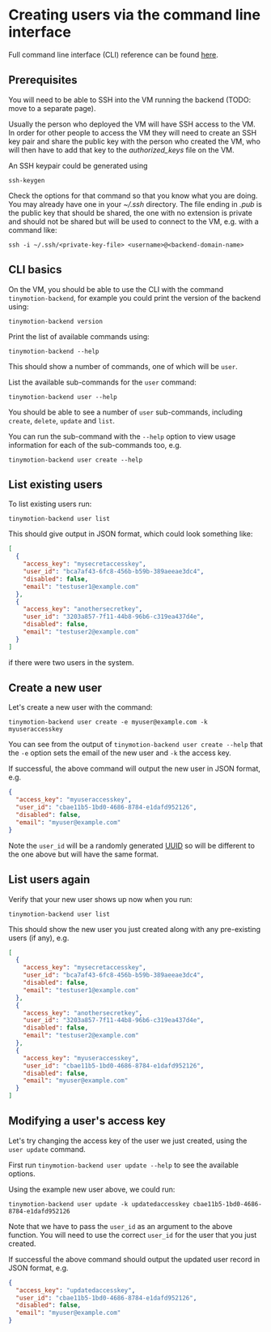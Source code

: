 # Creating users via the command line interface

Full command line interface (CLI) reference can be found [here](../reference/cli.md).

## Prerequisites

You will need to be able to SSH into the VM running the backend (TODO: move to a separate page).

Usually the person who deployed the VM will have SSH access to the VM. In order for other people to access the VM they will need to create
an SSH key pair and share the public key with the person who created the VM, who will then have to add that key to the *authorized_keys* file
on the VM.

An SSH keypair could be generated using

```
ssh-keygen
```

Check the options for that command so that you know what you are doing. You may already have one in your *~/.ssh* directory. The file ending in *.pub* is the public key that should be shared, the one with no extension
is private and should not be shared but will be used to connect to the VM, e.g. with a command like:

```
ssh -i ~/.ssh/<private-key-file> <username>@<backend-domain-name>
```

## CLI basics

On the VM, you should be able to use the CLI with the command `tinymotion-backend`, for example you could print the version of the backend using:

```
tinymotion-backend version
```

Print the list of available commands using:

```
tinymotion-backend --help
```

This should show a number of commands, one of which will be `user`.

List the available sub-commands for the `user` command:

```
tinymotion-backend user --help
```

You should be able to see a number of `user` sub-commands, including `create`, `delete`, `update` and `list`.

You can run the sub-command with the `--help` option to view usage information for each of the sub-commands too, e.g.

```
tinymotion-backend user create --help
```

## List existing users

To list existing users run:

```
tinymotion-backend user list
```

This should give output in JSON format, which could look something like:

```json
[
  {
    "access_key": "mysecretaccesskey",
    "user_id": "bca7af43-6fc8-456b-b59b-389aeeae3dc4",
    "disabled": false,
    "email": "testuser1@example.com"
  },
  {
    "access_key": "anothersecretkey",
    "user_id": "3203a857-7f11-44b8-96b6-c319ea437d4e",
    "disabled": false,
    "email": "testuser2@example.com"
  }
]
```
if there were two users in the system.

## Create a new user

Let's create a new user with the command:

```
tinymotion-backend user create -e myuser@example.com -k myuseraccesskey
```

You can see from the output of `tinymotion-backend user create --help` that the `-e` option sets the email of the new user and `-k` the access key.

If successful, the above command will output the new user in JSON format, e.g.

```json
{
  "access_key": "myuseraccesskey",
  "user_id": "cbae11b5-1bd0-4686-8784-e1dafd952126",
  "disabled": false,
  "email": "myuser@example.com"
}
```

Note the `user_id` will be a randomly generated [UUID](https://en.wikipedia.org/wiki/Universally_unique_identifier) so will be different to the one above but will have the same format.

## List users again

Verify that your new user shows up now when you run:

```
tinymotion-backend user list
```

This should show the new user you just created along with any pre-existing users (if any), e.g.

```json
[
  {
    "access_key": "mysecretaccesskey",
    "user_id": "bca7af43-6fc8-456b-b59b-389aeeae3dc4",
    "disabled": false,
    "email": "testuser1@example.com"
  },
  {
    "access_key": "anothersecretkey",
    "user_id": "3203a857-7f11-44b8-96b6-c319ea437d4e",
    "disabled": false,
    "email": "testuser2@example.com"
  },
  {
    "access_key": "myuseraccesskey",
    "user_id": "cbae11b5-1bd0-4686-8784-e1dafd952126",
    "disabled": false,
    "email": "myuser@example.com"
  }
]
```

## Modifying a user's access key

Let's try changing the access key of the user we just created, using the `user update` command.

First run `tinymotion-backend user update --help` to see the available options.

Using the example new user above, we could run:

```
tinymotion-backend user update -k updatedaccesskey cbae11b5-1bd0-4686-8784-e1dafd952126
```

Note that we have to pass the `user_id` as an argument to the above function. You will need to use the correct `user_id` for the user that you just created.

If successful the above command should output the updated user record in JSON format, e.g.

```json
{
  "access_key": "updatedaccesskey",
  "user_id": "cbae11b5-1bd0-4686-8784-e1dafd952126",
  "disabled": false,
  "email": "myuser@example.com"
}
```
